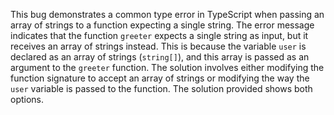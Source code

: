 This bug demonstrates a common type error in TypeScript when passing an array of strings to a function expecting a single string. The error message indicates that the function `greeter` expects a single string as input, but it receives an array of strings instead. This is because the variable `user` is declared as an array of strings (`string[]`), and this array is passed as an argument to the `greeter` function. The solution involves either modifying the function signature to accept an array of strings or modifying the way the `user` variable is passed to the function. The solution provided shows both options.